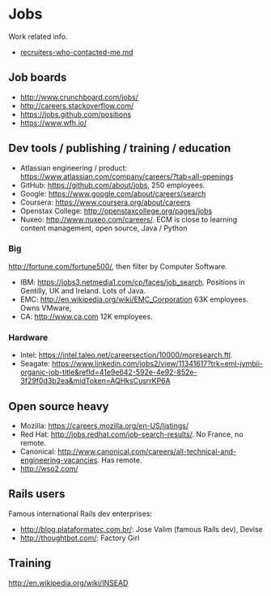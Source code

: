 # Jobs

Work related info.

- [recruiters-who-contacted-me.md](recruiters-who-contacted-me.md)

## Job boards

- http://www.crunchboard.com/jobs/
- http://careers.stackoverflow.com/
- https://jobs.github.com/positions
- https://www.wfh.io/

## Dev tools / publishing / training / education

- Atlassian engineering / product: <https://www.atlassian.com/company/careers/?tab=all-openings>
- GitHub: <https://github.com/about/jobs>, 250 employees.
- Google: <https://www.google.com/about/careers/search>
- Coursera: <https://www.coursera.org/about/careers>
- Openstax College: <http://openstaxcollege.org/pages/jobs>
- Nuxeo: <http://www.nuxeo.com/careers/>. ECM is close to learning content management, open source, Java / Python

### Big

<http://fortune.com/fortune500/>, then filter by Computer Software.

- IBM: <https://jobs3.netmedia1.com/cp/faces/job_search>. Positions in Gentilly, UK and Ireland. Lots of Java.
- EMC: <http://en.wikipedia.org/wiki/EMC_Corporation> 63K employees. Owns VMware, 
- CA: <http://www.ca.com> 12K employees.

### Hardware

- Intel: <https://intel.taleo.net/careersection/10000/moresearch.ftl>.
- Seagate: <https://www.linkedin.com/jobs2/view/11341617?trk=eml-jymbii-organic-job-title&refId=41e9e642-592e-4e92-852e-3f29f0d3b2ea&midToken=AQHksCusrrKP6A>

## Open source heavy

- Mozilla: <https://careers.mozilla.org/en-US/listings/>
- Red Hat: <http://jobs.redhat.com/job-search-results/>. No France, no remote.
- Canonical: <http://www.canonical.com/careers/all-technical-and-engineering-vacancies>. Has remote.
- <http://wso2.com/>

## Rails users

Famous international Rails dev enterprises:

- <http://blog.plataformatec.com.br/>: Jose Valim (famous Rails dev), Devise
- <http://thoughtbot.com/>: Factory Girl

## Training

<http://en.wikipedia.org/wiki/INSEAD>
